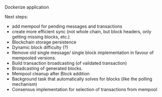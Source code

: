 Dockerize application

Next steps:
- add mempool for pending messages and transactions
- create more efficient sync (not whole chain, but block headers, only getting missing blocks, etc.)
- Blockchain storage persistence
- Dynamic block difficulty (?)
- Remove old single message/ single block implementation in favour of mempooled versions.
- Build transaction broadcasting (of validated transaction)
- Broadcasting of generated blocks.
- Mempool cleanup after Block addition
- Background task that automatically solves for blocks (like the polling mechanism)
- Consensus implementation for selection of transactions from mempool
